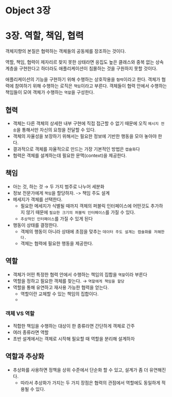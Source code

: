 # Object 3장

# 3장. 역할, 책임, 협력

객체지향의 본질은 협력하는 객체들의 공동체를 장조하는 것이다.

역할, 책임, 협력이 제자리르 찾지 못한 상태라면 응집도 높은 클래스와 중복 없는 상속 계층을 구현한다고 하더라도 애플리케이션이 침몰하는 것을 구원하지 못할 것이다.

애플리케이션의 기능을 구현하기 위해 수행하는 상호작용을 `협력`이라고 한다. 객체가 협력에 참여하기 위해 수행하는 로직은 `책임`이라고 부른다. 객체들이 협력 안에서 수행하는 책임들이 모여 객체가 수행하는 `역할`을 구성한다.

## 협력

- 객체는 다른 객체의 상세한 내부 구현에 직접 접근할 수 없기 때문에 오직 `메시지 전송`을 통해서만 자신의 요청을 전달할 수 있다.
- 객체의 자율성을 보장하기 위해서는 필요한 정보에 기반한 행동을 모아 놓아야 한다.
- 결과적으로 객체를 자율적으로 만드는 가장 기본적인 방법은 `캡슐화`다
- 협력은 객체를 설계하는데 필요한 문맥(context)을 제공한다.

## 책임

- 아는 것, 하는 것 → 두 가지 범주로 나누어 세분화
- 정보 전문가에게 `책임`을 할당하자. -> 책임 주도 설계
- 메세지가 객체를 선택한다.
  - 필요한 메세지가 식별될 때까지 객체의 퍼블릭 인터페이스에 어떤것도 추가하지 않기 때문에 `필요한 크기의 퍼블릭 인터페이스`를 가질 수 있다.
  - `추상적인 인터페이스`를 가질 수 있게 된다
- 행동이 상태를 결정한다.
  - 객체의 행동이 아니라 상태에 초점을 맞추는 `데이터 주도 설계는 캡슐화를 저해한다.`
  - 객체는 협력에 필요한 행동을 제공한다.

## 역할

- 객체가 어떤 특정한 협력 안에서 수행하는 책임의 집합을 `역할`이라 부른다
- 역할을 정하고 필요한 객체를 찾는다. → `역할에게 책임을 할당`
- 역할을 통해 유연하고 재사용 가능한 협력을 얻는다.
  - 역할이란 교체할 수 있는 책임의 집합이다.
  -

### 객체 VS 역할

- 적합한 책임을 수행하는 대상이 한 종류라면 간단하게 객체로 간주
- 여러 종류라면 역할
- 초반 설계에서는 객체로 시작해 필요할 때 역할을 분리해 설계하자

## 역할과 추상화

- 추상화를 사용하면 정책을 상위 수준에서 단순화 할 수 있고, 설계가 좀 더 유연해진다.
  - 따라서 추상화가 가지는 두 가지 장점은 협력의 관점에서 역할에도 동일하게 적용될 수 있다.